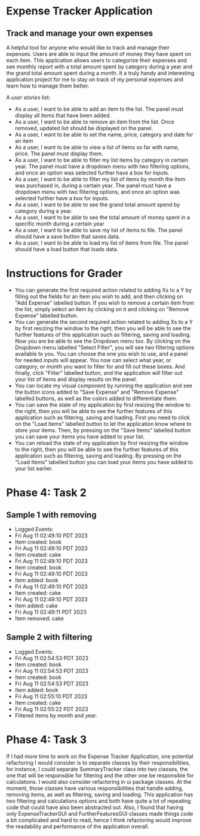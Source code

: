 # Expense Tracker Application

## Track and manage your own expenses
<p> A helpful tool for anyone who would like to track and manage their expenses.
Users are able to input the amount of money they have spent on each item. 
This application allows users to categorize their expenses and see monthly report
with a total amount spent by category during a year and the grand total amount spent during a month.
It a truly handy and interesting application project for me to stay on track of my personal 
expenses and learn how to manage them better. </p>

A *user stories* list:
- As a user, I want to be able to add an item to the list. The panel must display all items that have been added.
- As a user, I want to be able to remove an item from the list. Once removed, updated list
  should be displayed on the panel.
- As a user, I want to be able to set the name, price, category and date for an item
- As a user, I want to be able to view a list of items so far with name, price.
  The panel must display them.
- As a user, I want to be able to filter my list items by category in certain year. The panel must have a dropdown menu
  with two filtering options, and once an option was selected further have a box for inputs.
- As a user, I want to be able to filter my list of items by month the item was purchased in, during a certain year.
  The panel must have a dropdown menu with two filtering options, and once an option was selected further have 
  a box for inputs.
- As a user, I want to be able to see the grand total amount spend by category during a year.
- As a user, I want to be able to see the total amount of money spent in a specific month during a certain year
- As a user, I want to be able to save my list of items to file. 
  The panel should have a save button that saves data.
- As a user, I want to be able to load my list of items from file.
  The panel should have a load button that loads data.

# Instructions for Grader

- You can generate the first required action related to adding Xs to a Y by filling out the fields for an item you wish
  to add, and then clicking on "Add Expense" labelled button. If you wish to remove a certain item from the list, 
  simply select an item by clicking on it and clicking on "Remove Expense" labelled button.
- You can generate the second required action related to adding Xs to a Y by first resizing the window to the right, 
  then you will be able to see the further features of this application such as filtering, saving and loading.
  Now you are be able to see the Dropdown menu too. By clicking on the Dropdown menu labelled "Select Filter", 
  you will see two filtering options available to you. You can choose the one you wish to use, and a panel for 
  needed inputs will appear. You now can select what year, or category, or month you want to filter for and fill out
  these boxes. And finally, click "Filter" labelled button, and the application will filter out your list of 
  items and display results on the panel.
- You can locate my visual component by running the application and see the button icons added to "Save Expense" and
  "Remove Expense" labelled buttons, as well as the colors added to differentiate them.
- You can save the state of my application by first resizing the window to the right, then you will be able to see
  the further features of this application such as filtering, saving and loading. First you need to click on the
  "Load items" labelled button to let the application know where to store your items.
  Then, by pressing on the "Save Items" labelled button you can save your items you have added to your list.
- You can reload the state of my application by first resizing the window to the right, then you will be able to see
  the further features of this application such as filtering, saving and loading.
  By pressing on the "Load Items" labelled button you can load your items you have added to your list earlier.

# Phase 4: Task 2

## Sample 1 with removing
- Logged Events:
- Fri Aug 11 02:49:10 PDT 2023
- Item created: book
- Fri Aug 11 02:49:10 PDT 2023
- Item created: cake
- Fri Aug 11 02:49:10 PDT 2023
- Item created: book
- Fri Aug 11 02:49:10 PDT 2023
- Item added: book
- Fri Aug 11 02:49:10 PDT 2023
- Item created: cake
- Fri Aug 11 02:49:10 PDT 2023
- Item added: cake
- Fri Aug 11 02:49:11 PDT 2023
- Item removed: cake

## Sample 2 with filtering 
- Logged Events:
- Fri Aug 11 02:54:53 PDT 2023
- Item created: book
- Fri Aug 11 02:54:53 PDT 2023
- Item created: book
- Fri Aug 11 02:54:53 PDT 2023
- Item added: book
- Fri Aug 11 02:55:10 PDT 2023
- Item created: cake
- Fri Aug 11 02:55:22 PDT 2023
- Filtered items by month and year.

# Phase 4: Task 3

If I had more time to work on the Expense Tracker Application, one potential refactoring I would consider is to 
separate classes by their responsibilities, for instance, I could separate SummaryTracker class into two classes, 
the one that will be responsible for filtering and the other one be responsible for calculations. I would also consider
refactoring in ui package classes. At the moment, those classes have various responsibilities that handle adding, 
removing items, as well as filtering, saving and loading. This application has two filtering and calculations options 
and both have quite a lot of repeating code that could have also been abstracted out. Also, I found that having only 
ExpenseTrackerGUI and FurtherFeaturesGUI classes made things code a bit complicated and hard to read, hence I think 
refactoring would improve the readability and performance of the application overall.